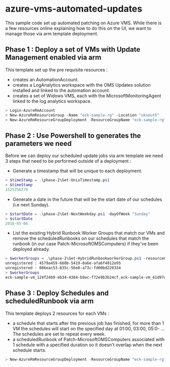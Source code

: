 # azure-vms-automated-updates

This sample code set up automated patching on Azure VMS. While there is a few resources online explaining how to do this on the UI, we want to manage those via arm template deployment.

## Phase 1 : Deploy a set of VMs with Update Management enabled via arm

This template set up the pre requisite resources :
  - creates an AutomationAccount.
  - creates a LogAnalytics workspace with the OMS Updates solution installed and linked to the automation account.
  - creates a set of Widows VMS, each with the MicrosoftMonitoringAgent linked to the log analytics workspace.

  ```powershell
  > Login-AzureRmAccount
  > New-AzureRmResourceGroup -Name "eck-sample-rg" -Location "uksouth"
  > New-AzureRmResourceGroupDeployment -ResourceGroupName "eck-sample-rg" -TemplateFile .\phase-1\vms.arm.json -TemplateParameterFile .\phase-1\vms.params.local.arm.json
  ```

## Phase 2 : Use Powershell to generates the parameters we need

Before we can deploy our scheduled update jobs via arm template we need 3 steps that need to be performed outside of a deployment :
- Generate a timestamp that will be unique to each deployment.
```powershell
> $timeStamp = .\phase-2\Get-UnixTimestamp.ps1
> $timeStamp
1525256370
```
- Generate a date in the future that will be the start date of our schedules (i.e next Sunday).
```powershell
> $startDate = .\phase-2\Get-NextWeekday.ps1 -dayOfWeek "Sunday"
> $startDate
2018-05-06
```
- List the existing Hybrid Runbook Worker Groups that match our VMs and remove the scheduledRunbooks on our schedules that match the runbook (in our case Patch-MicrosoftOMSComputers) if they've been deployed already.
```powershell
> $workerGroups = .\phase-2\Get-HybridRunbookworkerGroup.ps1 -resourceGroupName "eck-sample-rg" -automationAccount "eck-sample-aa" -instanceNumber 2 -vmPrefix "eck-sample-vm" -runbookName "Patch-MicrosoftOMSComputers" -clean
unregistered : 4579a459-660b-5419-8a6e-afa6f4012e95
unregistered : 086eac53-835c-56e8-a73c-fd00bd220334
> $workerGroups
eck-sample-vm_124f24b9-eb34-4384-b9ac-f72e9b3b24cf,eck-sample-vm_41d97d74-b214-48f8-8440-34ad55d8c5b6
```

## Phase 3 : Deploy Schedules and scheduledRunbook via arm

This template deploys 2 resources for each VMs :
 - a schedule that starts after the previous job has finished, for more than 1 VM the schedules will start on the specified day at 01:00, 03:00, 05:0- ... The schedules are set to repeat every week.
 - a scheduledRunbook of Patch-MicrosoftOMSComputers associated with 1 schedule with a specified duration so it doesn't overlap when the next schedule starts.

  ```powershell
  > New-AzureRmResourceGroupDeployment -ResourceGroupName "eck-sample-rg" -TemplateFile .\phase-3\scheduled.updates.arm.json -TemplateParameterFile .\phase-3\scheduled.updates.params.local.arm.json -timeStamp $timeStamp -scheduledUpdateStartDate $startDate -scheduledUpdateWorkerGroups $workerGroups
  ```









